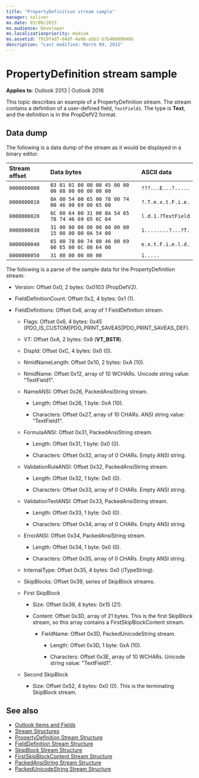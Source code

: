 ```yaml
---
title: "PropertyDefinition stream sample"
manager: soliver
ms.date: 03/09/2015
ms.audience: Developer
ms.localizationpriority: medium
ms.assetid: 7919f4d7-04df-4a96-a5b1-b7b460890486
description: "Last modified: March 09, 2015"
---
```


# PropertyDefinition stream sample

**Applies to**: Outlook 2013 | Outlook 2016
  
This topic describes an example of a PropertyDefinition stream. The stream contains a definition of a user-defined field, `TextField1`. The type is **Text**, and the definition is in the PropDefV2 format.
  
## Data dump

The following is a data dump of the stream as it would be displayed in a binary editor.
  
|Stream offset|Data bytes|ASCII data|
|:-----|:-----|:-----|
| `0000000000` <br/> | `03 01 01 00 00 00 45 00 00 00 08 00 00 00 00 00` <br/> | `???...E...?.....` <br/> |
| `0000000010` <br/> | `0A 00 54 00 65 00 78 00 74 00 46 00 69 00 65 00` <br/> | `?.T.e.x.t.F.i.e.` <br/> |
| `0000000020` <br/> | `6C 00 64 00 31 00 0A 54 65 78 74 46 69 65 6C 64` <br/> | `l.d.1.?TextField` <br/> |
| `0000000030` <br/> | `31 00 00 00 00 00 00 00 00 15 00 00 00 0A 54 00` <br/> | `1........?...?T.` <br/> |
| `0000000040` <br/> | `65 00 78 00 74 00 46 00 69 00 65 00 6C 00 64 00` <br/> | `e.x.t.F.i.e.l.d.` <br/> |
| `0000000050` <br/> | `31 00 00 00 00 00` <br/> | `1.....` <br/> |

The following is a parse of the sample data for the PropertyDefinition stream:
  
- Version: Offset 0x0, 2 bytes: 0x0103 (PropDefV2).

- FieldDefinitionCount: Offset 0x2, 4 bytes: 0x1 (1).

- FieldDefinitions: Offset 0x6, array of 1 FieldDefinition stream.

  - Flags: Offset 0x6, 4 bytes: 0x45 (PDO_IS_CUSTOM|PDO_PRINT_SAVEAS|PDO_PRINT_SAVEAS_DEF).

  - VT: Offset 0xA, 2 bytes: 0x8 (**VT_BSTR**).

  - DispId: Offset 0xC, 4 bytes: 0x0 (0).

  - NmidNameLength: Offset 0x10, 2 bytes: 0xA (10).

  - NmidName: Offset 0x12, array of 10 WCHARs. Unicode string value: "TextField1".

  - NameANSI: Offset 0x26, PackedAnsiString stream.

    - Length: Offset 0x26, 1 byte: 0xA (10).

    - Characters: Offset 0x27, array of 10 CHARs. ANSI string value: "TextField1".

  - FormulaANSI: Offset 0x31, PackedAnsiString stream.

    - Length: Offset 0x31, 1 byte: 0x0 (0).

    - Characters: Offset 0x32, array of 0 CHARs. Empty ANSI string.

  - ValidationRuleANSI: Offset 0x32, PackedAnsiString stream.

    - Length: Offset 0x32, 1 byte: 0x0 (0).

    - Characters: Offset 0x33, array of 0 CHARs. Empty ANSI string.

  - ValidationTextANSI: Offset 0x33, PackedAnsiString stream.

    - Length: Offset 0x33, 1 byte: 0x0 (0).

    - Characters: Offset 0x34, array of 0 CHARs. Empty ANSI string.

  - ErrorANSI: Offset 0x34, PackedAnsiString stream.

    - Length: Offset 0x34, 1 byte: 0x0 (0).

    - Characters: Offset 0x35, array of 0 CHARs. Empty ANSI string.

  - InternalType: Offset 0x35, 4 bytes: 0x0 (iTypeString).

  - SkipBlocks: Offset 0x39, series of SkipBlock streams.

  - First SkipBlock

    - Size: Offset 0x39, 4 bytes: 0x15 (21).

    - Content: Offset 0x3D, array of 21 bytes. This is the first SkipBlock stream, so this array contains a FirstSkipBlockContent stream.

      - FieldName: Offset 0x3D, PackedUnicodeString stream.

        - Length: Offset 0x3D, 1 byte: 0xA (10).

        - Characters: Offset 0x3E, array of 10 WCHARs. Unicode string value: "TextField1".

  - Second SkipBlock

    - Size: Offset 0x52, 4 bytes: 0x0 (0). This is the terminating SkipBlock stream.

## See also

- [Outlook Items and Fields](outlook-items-and-fields.md)
- [Stream Structures](stream-structures.md)
- [PropertyDefinition Stream Structure](propertydefinition-stream-structure.md)
- [FieldDefinition Stream Structure](fielddefinition-stream-structure.md)
- [SkipBlock Stream Structure](skipblock-stream-structure.md)
- [FirstSkipBlockContent Stream Structure](firstskipblockcontent-stream-structure.md)
- [PackedAnsiString Stream Structure](packedansistring-stream-structure.md)
- [PackedUnicodeString Stream Structure](packedunicodestring-stream-structure.md)
